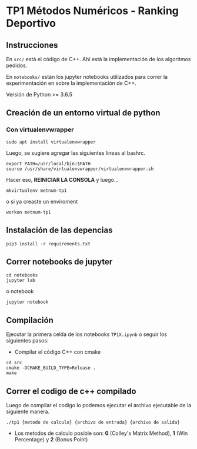 # TP1 Métodos Numéricos - Ranking Deportivo

## Instrucciones

En `src/` está el código de C++. Ahí está la implementación de los algoritmos pedidos.

En `notebooks/` están los jupyter notebooks utilizados para correr la experimentación en sobre la implementación de C++. 

Versión de Python >= 3.6.5


## Creación de un entorno virtual de python

### Con virtualenvwrapper

```
sudo apt install virtualenvwrapper
```

Luego, se sugiere agregar las siguientes líneas al bashrc. 

```
export PATH=/usr/local/bin:$PATH
source /usr/share/virtualenvwrapper/virtualenvwrapper.sh
```

Hacer eso, **REINICIAR LA CONSOLA** y luego...

```
mkvirtualenv metnum-tp1
```

o si ya creaste un enviroment

```
workon metnum-tp1
```

## Instalación de las depencias
```
pip3 install -r requirements.txt
```

## Correr notebooks de jupyter

```
cd notebooks
jupyter lab
```
o  notebook
```
jupyter notebook
```


## Compilación
Ejecutar la primera celda de los notebooks `TP1X.ipynb` o seguir los siguientes pasos:

- Compilar el código C++ con cmake
```
cd src
cmake -DCMAKE_BUILD_TYPE=Release .
make
```

## Correr el codigo de c++ compilado

Luego de compilar el codigo lo podemos ejecutar el archivo ejecutable de la siguiente manera. 
``` 
./tp1 {metodo de calculo} {archivo de entrada} {archivo de salida}
``` 

- Los metodos de calculo posible son: **0** (Colley's Matrix Method), **1** (Win Percentage) y **2** (Bonus Point)